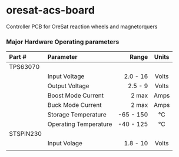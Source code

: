 # oresat-acs-board
Controller PCB for OreSat reaction wheels and magnetorquers

### Major Hardware Operating parameters
| Part #  | Parameter | Range | Units |
| :--- | :--- | ---: | :---: |
| TPS63070 |
| | Input Voltage | 2.0 - 16 | Volts |
| | Output Voltage | 2.5 - 9 | Volts |
| | Boost Mode Current | 2 max | Amps |
| | Buck Mode Current | 2 max | Amps |
| | Storage Temperature | -65 - 150 | °C |
| | Operating Temperature | -40 - 125 | °C |
| STSPIN230 |
| | Input Volage | 1.8 - 10 | Volts |
| |


